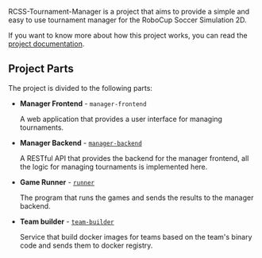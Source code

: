 RCSS-Tournament-Manager is a project that aims to provide a simple and easy to use tournament manager for the RoboCup Soccer Simulation 2D. 

If you want to know more about how this project works, you can read the [project documentation](https://github.com/RCSS-Tournament-Manager/docs).

## Project Parts
The project is divided to the following parts:

- **Manager Frontend** - `manager-frontend`

   A web application that provides a user interface for managing tournaments.

- **Manager Backend** - [`manager-backend`](https://github.com/RCSS-Tournament-Manager/manager-backend)

  A RESTful API that provides the backend for the manager frontend, all the logic for managing tournaments is implemented here.

- **Game Runner** - [`runner`](https://github.com/RCSS-Tournament-Manager/runner)

  The program that runs the games and sends the results to the manager backend.

- **Team builder** - [`team-builder`](https://github.com/RCSS-Tournament-Manager/team-builder)

  Service that build docker images for teams based on the team's binary code and sends them to docker registry.
